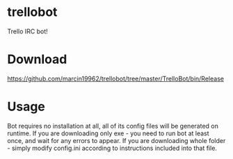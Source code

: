 trellobot
=========

Trello IRC bot!

Download
=======
https://github.com/marcin19962/trellobot/tree/master/TrelloBot/bin/Release

Usage
======
Bot requires no installation at all, all of its config files will be generated on runtime.
If you are downloading only exe - you need to run bot at least once, and wait for any errors to appear.
If you are downloading whole folder - simply modify config.ini according to instructions included into that file.
